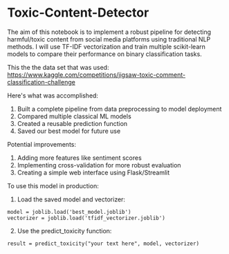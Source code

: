 # Toxic-Content-Detector
The aim of this notebook is to implement a robust pipeline for detecting harmful/toxic content from social media platforms using traditional NLP methods. I will use TF-IDF vectorization and train multiple scikit-learn models to compare their performance on binary classification tasks.

This the the data set that was used: https://www.kaggle.com/competitions/jigsaw-toxic-comment-classification-challenge

Here's what was accomplished:

1. Built a complete pipeline from data preprocessing to model deployment
2. Compared multiple classical ML models
3. Created a reusable prediction function
4. Saved our best model for future use

Potential improvements:
1. Adding more features like sentiment scores
2. Implementing cross-validation for more robust evaluation
3. Creating a simple web interface using Flask/Streamlit

To use this model in production:
1. Load the saved model and vectorizer:
```
model = joblib.load('best_model.joblib')
vectorizer = joblib.load('tfidf_vectorizer.joblib')
```

2. Use the predict_toxicity function:
```
result = predict_toxicity("your text here", model, vectorizer)
```
